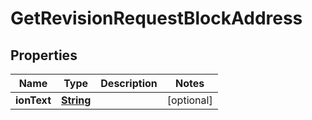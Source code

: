

# GetRevisionRequestBlockAddress


## Properties

| Name | Type | Description | Notes |
|------------ | ------------- | ------------- | -------------|
|**ionText** | [**String**](String.md) |  |  [optional] |



